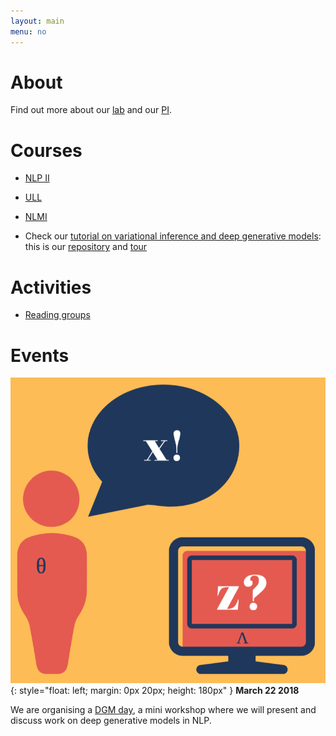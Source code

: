 ```yaml
---
layout: main
menu: no
---
```



# About

Find out more about our [lab](https://staff.fnwi.uva.nl/k.simaan/research_all.html) and our [PI](https://staff.fnwi.uva.nl/k.simaan/index.html).

# Courses

* [NLP II](//uva-slpl.github.io/nlp2)
* [ULL](//uva-slpl.github.io/ull)
* [NLMI](//uva-slpl.github.io/nlmi)

* Check our [tutorial on variational inference and deep generative models](http://wilkeraziz.github.io/vitutorial): this is our [repository](https://github.com/philschulz/VITutorial) and [tour](https://github.com/philschulz/VITutorial#tour)

# Activities

* [Reading groups](//wilkeraziz.github.io/events.html)

# Events

![logo](/img/events/dgmday/logo.png){: style="float: left; margin: 0px 20px; height: 180px" }
**March 22 2018** 

We are organising a [DGM day](dgmday), a mini workshop where we will present and discuss work on deep generative models in NLP. 



